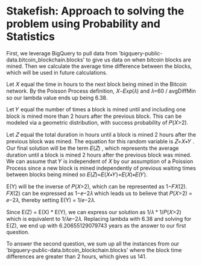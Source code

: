 # Stakefish: Approach to solving the problem using Probability and Statistics

First, we leverage BigQuery to pull data from 'bigquery-public-data.bitcoin_blockchain.blocks' to give us data on when bitcoin blocks are mined. Then we calculate the average time difference between the blocks, which will be used in future calculations.

Let  𝑋  equal the time in hours to the next block being mined in the Bitcoin network. By the Poisson Process definition,  𝑋∼𝐸𝑥𝑝(𝜆) and  𝜆=60 / avgDiffMin so our lambda value ends up being 6.38.

Let  𝑌  equal the number of times a block is mined until and including one block is mined more than 2 hours after the previous block. This can be modeled via a geometric distribution, with success probability of 𝑃(𝑋>2).

Let  𝑍  equal the total duration in hours until a block is mined 2 hours after the previous block was mined. The equation for this random variable is  𝑍=𝑋∗𝑌 . Our final solution will be the term  𝐸(𝑍) , which represents the average duration until a block is mined 2 hours after the previous block was mined. We can assume that 𝑌 is independent of 𝑋 by our assumption of a Poission Process since a new block is mined independently of previous waiting times between blocks being mined so 𝐸(𝑍)=𝐸(𝑋∗𝑌)=𝐸(𝑋)∗𝐸(𝑌).

E(Y) will be the inverse of 𝑃(𝑋>2), which can be represented as 1−𝐹𝑋(2). 𝐹𝑋(2) can be expressed as 1−𝑒−2𝜆 which leads us to believe that 𝑃(𝑋>2) = 𝑒−2𝜆, thereby setting E(Y) = 1/𝑒−2𝜆.

Since E(Z) = E(X) * E(Y), we can express our solution as 1/𝜆 * 1/𝑃(𝑋>2) which is equivalent to 1/𝜆𝑒−2𝜆. Replacing lambda with 6.38 and solving for E(Z), we end up with 6.20655129079743 years as the answer to our first question.

To answer the second question, we sum up all the instances from our 'bigquery-public-data.bitcoin_blockchain.blocks' where the block time differences are greater than 2 hours, which gives us 141.
